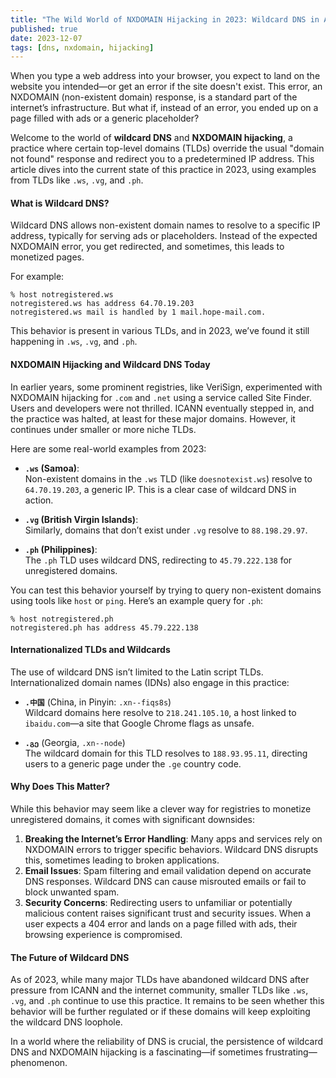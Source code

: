 ```yaml
---
title: "The Wild World of NXDOMAIN Hijacking in 2023: Wildcard DNS in Action"
published: true
date: 2023-12-07
tags: [dns, nxdomain, hijacking]
---
```


When you type a web address into your browser, you expect to land on the website you intended—or get an error if the
site doesn't exist. This error, an NXDOMAIN (non-existent domain) response, is a standard part of the internet’s
infrastructure. But what if, instead of an error, you ended up on a page filled with ads or a generic placeholder?

Welcome to the world of **wildcard DNS** and **NXDOMAIN hijacking**, a practice where certain top-level domains (TLDs)
override the usual "domain not found" response and redirect you to a predetermined IP address. This article dives into
the current state of this practice in 2023, using examples from TLDs like `.ws`, `.vg`, and `.ph`.

#### **What is Wildcard DNS?**

Wildcard DNS allows non-existent domain names to resolve to a specific IP address, typically for serving ads or
placeholders. Instead of the expected NXDOMAIN error, you get redirected, and sometimes, this leads to monetized pages.

For example:

```shell
% host notregistered.ws
notregistered.ws has address 64.70.19.203
notregistered.ws mail is handled by 1 mail.hope-mail.com.
```

This behavior is present in various TLDs, and in 2023, we’ve found it still happening in `.ws`, `.vg`, and `.ph`.

#### **NXDOMAIN Hijacking and Wildcard DNS Today**

In earlier years, some prominent registries, like VeriSign, experimented with NXDOMAIN hijacking for `.com` and `.net`
using a service called Site Finder. Users and developers were not thrilled. ICANN eventually stepped in, and the
practice was halted, at least for these major domains. However, it continues under smaller or more niche TLDs.

Here are some real-world examples from 2023:

- **`.ws` (Samoa)**:  
  Non-existent domains in the `.ws` TLD (like `doesnotexist.ws`) resolve to `64.70.19.203`, a generic IP. This is a
  clear case of wildcard DNS in action.

- **`.vg` (British Virgin Islands)**:  
  Similarly, domains that don’t exist under `.vg` resolve to `88.198.29.97`.

- **`.ph` (Philippines)**:  
  The `.ph` TLD uses wildcard DNS, redirecting to `45.79.222.138` for unregistered domains.

You can test this behavior yourself by trying to query non-existent domains using tools like `host` or `ping`. Here’s an
example query for `.ph`:

```shell
% host notregistered.ph
notregistered.ph has address 45.79.222.138
```

#### **Internationalized TLDs and Wildcards**

The use of wildcard DNS isn’t limited to the Latin script TLDs. Internationalized domain names (IDNs) also engage in
this practice:

- **`.中国`** (China, in Pinyin: `.xn--fiqs8s`)  
  Wildcard domains here resolve to `218.241.105.10`, a host linked to `ibaidu.com`—a site that Google Chrome flags as
  unsafe.

- **`.გე`** (Georgia, `.xn--node`)  
  The wildcard domain for this TLD resolves to `188.93.95.11`, directing users to a generic page under the `.ge` country
  code.

#### **Why Does This Matter?**

While this behavior may seem like a clever way for registries to monetize unregistered domains, it comes with
significant downsides:

1. **Breaking the Internet’s Error Handling**: Many apps and services rely on NXDOMAIN errors to trigger specific
   behaviors. Wildcard DNS disrupts this, sometimes leading to broken applications.
2. **Email Issues**: Spam filtering and email validation depend on accurate DNS responses. Wildcard DNS can cause
   misrouted emails or fail to block unwanted spam.
3. **Security Concerns**: Redirecting users to unfamiliar or potentially malicious content raises significant trust and
   security issues. When a user expects a 404 error and lands on a page filled with ads, their browsing experience is
   compromised.

#### **The Future of Wildcard DNS**

As of 2023, while many major TLDs have abandoned wildcard DNS after pressure from ICANN and the internet community,
smaller TLDs like `.ws`, `.vg`, and `.ph` continue to use this practice. It remains to be seen whether this behavior
will be further regulated or if these domains will keep exploiting the wildcard DNS loophole.

In a world where the reliability of DNS is crucial, the persistence of wildcard DNS and NXDOMAIN hijacking is a
fascinating—if sometimes frustrating—phenomenon.
